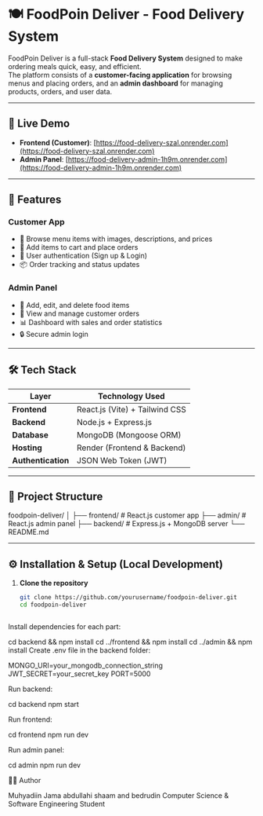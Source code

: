 # 🍽️ FoodPoin Deliver - Food Delivery System

FoodPoin Deliver is a full-stack **Food Delivery System** designed to make ordering meals quick, easy, and efficient.  
The platform consists of a **customer-facing application** for browsing menus and placing orders, and an **admin dashboard** for managing products, orders, and user data.

---

## 🚀 Live Demo

- **Frontend (Customer)**: [https://food-delivery-szal.onrender.com](https://food-delivery-szal.onrender.com)  
- **Admin Panel**: [https://food-delivery-admin-1h9m.onrender.com](https://food-delivery-admin-1h9m.onrender.com)

---

## 📌 Features

### **Customer App**
- 🍔 Browse menu items with images, descriptions, and prices  
- 🛒 Add items to cart and place orders  
- 🔑 User authentication (Sign up & Login)  
- 📦 Order tracking and status updates  

### **Admin Panel**
- 🥗 Add, edit, and delete food items  
- 📜 View and manage customer orders  
- 📊 Dashboard with sales and order statistics  
- 🔒 Secure admin login  

---

## 🛠️ Tech Stack

| Layer        | Technology Used |
|--------------|-----------------|
| **Frontend** | React.js (Vite) + Tailwind CSS |
| **Backend**  | Node.js + Express.js |
| **Database** | MongoDB (Mongoose ORM) |
| **Hosting**  | Render (Frontend & Backend) |
| **Authentication** | JSON Web Token (JWT) |

---

## 📂 Project Structure

foodpoin-deliver/
│
├── frontend/ # React.js customer app
├── admin/ # React.js admin panel
├── backend/ # Express.js + MongoDB server
└── README.md

---

## ⚙️ Installation & Setup (Local Development)

1. **Clone the repository**
   ```bash
   git clone https://github.com/yourusername/foodpoin-deliver.git
   cd foodpoin-deliver



Install dependencies for each part:

cd backend && npm install
cd ../frontend && npm install
cd ../admin && npm install
Create .env file in the backend folder:

MONGO_URI=your_mongodb_connection_string
JWT_SECRET=your_secret_key
PORT=5000

Run backend:

cd backend
npm start

Run frontend:

cd frontend
npm run dev

Run admin panel:

cd admin
npm run dev

👨‍💻 Author

Muhyadiin Jama abdullahi shaam and bedrudin
Computer Science & Software Engineering Student